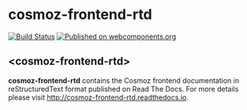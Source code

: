 cosmoz-frontend-rtd
===================

[![Build Status](https://travis-ci.org/Neovici/cosmoz-frontend-rtd.svg?branch=master)](https://travis-ci.org/Neovici/cosmoz-frontend-rtd)
[![Published on webcomponents.org](https://img.shields.io/badge/webcomponents.org-published-blue.svg)](https://www.webcomponents.org/element/Neovici/cosmoz-frontend-rtd)

## &lt;cosmoz-frontend-rtd&gt;

**cosmoz-frontend-rtd** contains the Cosmoz frontend documentation in 
reStructuredText format published on Read The Docs. For more details please
visit http://cosmoz-frontend-rtd.readthedocs.io.